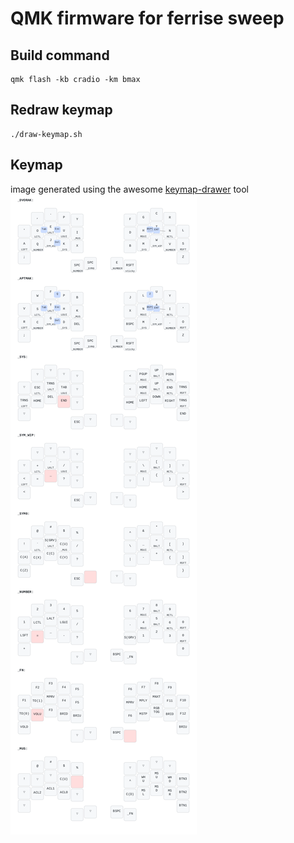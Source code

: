 # QMK firmware for ferrise sweep

## Build command

```
qmk flash -kb cradio -km bmax
```

## Redraw keymap
```
./draw-keymap.sh
```

## Keymap
image generated using the awesome [keymap-drawer](https://github.com/caksoylar/keymap-drawer) tool
![keymap image](sweep.png)
